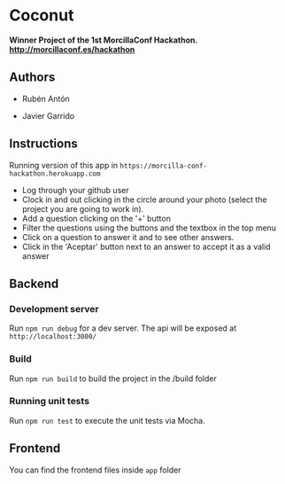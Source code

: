 # Coconut

**Winner Project of the 1st MorcillaConf Hackathon. http://morcillaconf.es/hackathon**

## Authors

  - Rubén Antón
  
  - Javier Garrido

## Instructions

Running version of this app in `https://morcilla-conf-hackathon.herokuapp.com`

- Log through your github user
- Clock in and out clicking in the circle around your photo (select the project you are going to work in).
- Add a question clicking on the '+' button
- Filter the questions using the buttons and the textbox in the top menu
- Click on a question to answer it and to see other answers.
- Click in the 'Aceptar' button next to an answer to accept it as a valid answer

## Backend

### Development server

Run `npm run debug` for a dev server. The api will be exposed at `http://localhost:3000/`

### Build

Run `npm run build` to build the project in the /build folder

### Running unit tests

Run `npm run test` to execute the unit tests via Mocha.

## Frontend

You can find the frontend files inside `app` folder
